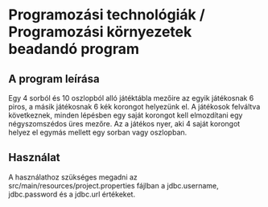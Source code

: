 # Programozási technológiák / Programozási környezetek beadandó program

## A program leírása

Egy 4 sorból és 10 oszlopból alló játéktábla mezőire az egyik játékosnak 6 piros, a másik játékosnak 6 kék korongot helyezünk el. A játékosok felváltva következnek, minden lépésben egy saját korongot kell elmozdítani egy négyszomszédos üres mezőre. Az a játékos nyer, aki 4 saját korongot helyez el egymás mellett egy sorban vagy oszlopban.

## Használat

A használathoz szükséges megadni az src/main/resources/project.properties fájlban a jdbc.username, jdbc.password és a jdbc.url értékeket.